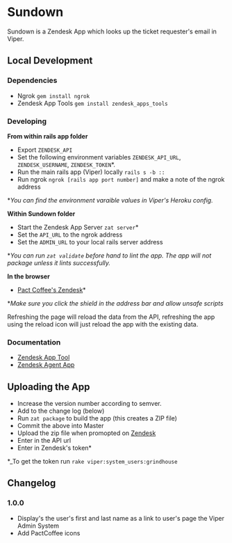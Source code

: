 # Sundown

Sundown is a Zendesk App which looks up the ticket requester's email in Viper.

## Local Development
### Dependencies
* Ngrok `gem install ngrok`
* Zendesk App Tools `gem install zendesk_apps_tools`

### Developing
**From within rails app folder**
* Export `ZENDESK_API` 
* Set the following environment variables `ZENDESK_API_URL`, `ZENDESK_USERNAME`, `ZENDESK_TOKEN`*.
* Run the main rails app (Viper) locally `rails s -b ::`
* Run ngrok `ngrok [rails app port number]` and make a note of the ngrok address

*_You can find the environment varaible values in Viper's Heroku config._

**Within Sundown folder**
* Start the Zendesk App Server `zat server`*
* Set the `API_URL` to the ngrok address 
* Set the `ADMIN_URL` to your local rails server address

*_You can run `zat validate` before hand to lint the app. The app will not package unless it lints successfully._

**In the browser**
* [Pact Coffee's Zendesk](pactcoffee.zendesk.com/agent?zat=true)*

*_Make sure you click the shield in the address bar and allow unsafe scripts_

Refreshing the page will reload the data from the API, refreshing the app using the reload icon will just reload the app with the existing data. 

### Documentation
* [Zendesk App Tool](https://developer.zendesk.com/apps/docs/agent/tools)
* [Zendesk Agent App](https://developer.zendesk.com/apps/docs/agent/introduction)

## Uploading the App
* Increase the version number according to semver.
* Add to the change log (below)
* Run `zat package` to build the app (this creates a ZIP file)
* Commit the above into Master
* Upload the zip file when promopted on [Zendesk](pactcoffee.zendesk.com/agent/admin/apps/manage)
* Enter in the API url
* Enter in Zendesk's token*

*_To get the token run `rake viper:system_users:grindhouse`

## Changelog
### 1.0.0
* Display's the user's first and last name as a link to user's page the Viper Admin System
* Add PactCoffee icons
